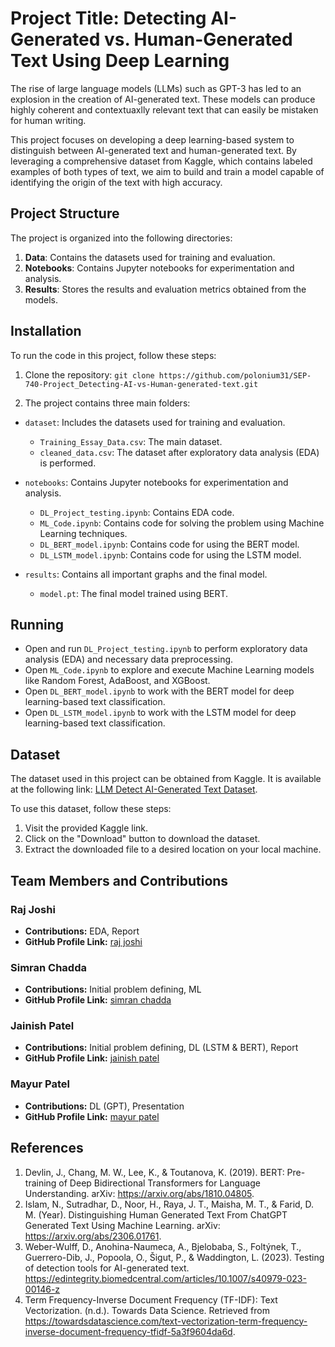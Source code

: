 # Project Title: Detecting AI-Generated vs. Human-Generated Text Using Deep Learning

The rise of large language models (LLMs) such as GPT-3 has led to an explosion in the creation of AI-generated text. These models can produce highly coherent and contextuaxlly relevant text that can easily be mistaken for human writing.

This project focuses on developing a deep learning-based system to distinguish between AI-generated text and human-generated text. By leveraging a comprehensive dataset from Kaggle, which contains labeled examples of both types of text, we aim to build and train a model capable of identifying the origin of the text with high accuracy.

## Project Structure

The project is organized into the following directories:

1. **Data**: Contains the datasets used for training and evaluation.
2. **Notebooks**: Contains Jupyter notebooks for experimentation and analysis.
3. **Results**: Stores the results and evaluation metrics obtained from the models.

## Installation

To run the code in this project, follow these steps:

1. Clone the repository: `git clone https://github.com/polonium31/SEP-740-Project_Detecting-AI-vs-Human-generated-text.git`

2. The project contains three main folders:

- `dataset`: Includes the datasets used for training and evaluation.

  - `Training_Essay_Data.csv`: The main dataset.
  - `cleaned_data.csv`: The dataset after exploratory data analysis (EDA) is performed.

- `notebooks`: Contains Jupyter notebooks for experimentation and analysis.

  - `DL_Project_testing.ipynb`: Contains EDA code.
  - `ML_Code.ipynb`: Contains code for solving the problem using Machine Learning techniques.
  - `DL_BERT_model.ipynb`: Contains code for using the BERT model.
  - `DL_LSTM_model.ipynb`: Contains code for using the LSTM model.

- `results`: Contains all important graphs and the final model.
  - `model.pt`: The final model trained using BERT.

## Running

- Open and run `DL_Project_testing.ipynb` to perform exploratory data analysis (EDA) and necessary data preprocessing.
- Open `ML_Code.ipynb` to explore and execute Machine Learning models like Random Forest, AdaBoost, and XGBoost.
- Open `DL_BERT_model.ipynb` to work with the BERT model for deep learning-based text classification.
- Open `DL_LSTM_model.ipynb` to work with the LSTM model for deep learning-based text classification.

## Dataset

The dataset used in this project can be obtained from Kaggle. It is available at the following link: [LLM Detect AI-Generated Text Dataset](https://www.kaggle.com/datasets/sunilthite/llm-detect-ai-generated-text-dataset).

To use this dataset, follow these steps:

1. Visit the provided Kaggle link.
2. Click on the "Download" button to download the dataset.
3. Extract the downloaded file to a desired location on your local machine.

## Team Members and Contributions

### Raj Joshi

- **Contributions:** EDA, Report
- **GitHub Profile Link:** [raj joshi](https://github.com/rajjoshi18)

### Simran Chadda

- **Contributions:** Initial problem defining, ML
- **GitHub Profile Link:** [simran chadda](https://github.com/SimranChadda)

### Jainish Patel

- **Contributions:** Initial problem defining, DL (LSTM & BERT), Report
- **GitHub Profile Link:** [jainish patel](https://github.com/polonium31)

### Mayur Patel

- **Contributions:** DL (GPT), Presentation
- **GitHub Profile Link:** [mayur patel](https://github.com/mayur045)

## References

1. Devlin, J., Chang, M. W., Lee, K., & Toutanova, K. (2019). BERT: Pre-training of Deep Bidirectional Transformers for Language Understanding. arXiv: https://arxiv.org/abs/1810.04805.
2. Islam, N., Sutradhar, D., Noor, H., Raya, J. T., Maisha, M. T., & Farid, D. M. (Year). Distinguishing Human Generated Text From ChatGPT Generated Text Using Machine Learning. arXiv: https://arxiv.org/abs/2306.01761.
3. Weber-Wulff, D., Anohina-Naumeca, A., Bjelobaba, S., Foltýnek, T., Guerrero-Dib, J., Popoola, O., Šigut, P., & Waddington, L. (2023). Testing of detection tools for AI-generated text. https://edintegrity.biomedcentral.com/articles/10.1007/s40979-023-00146-z
4. Term Frequency-Inverse Document Frequency (TF-IDF): Text Vectorization. (n.d.). Towards Data Science. Retrieved from https://towardsdatascience.com/text-vectorization-term-frequency-inverse-document-frequency-tfidf-5a3f9604da6d.
